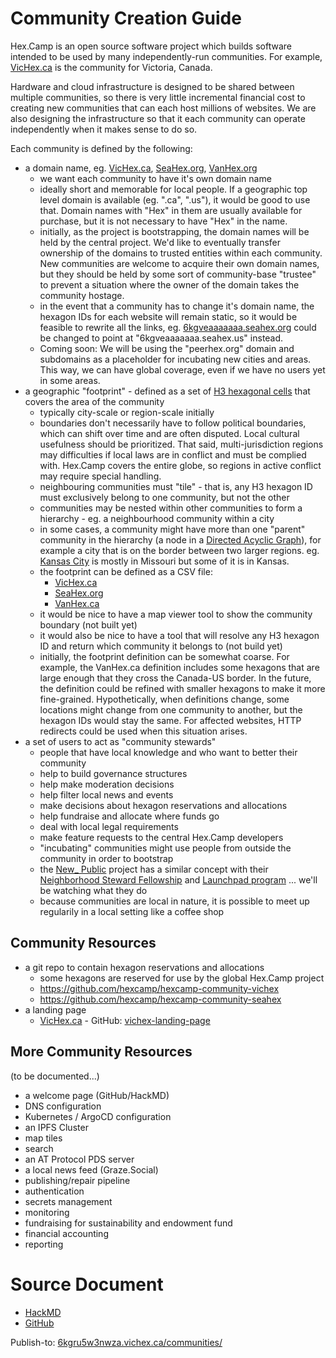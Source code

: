 # Community Creation Guide

Hex.Camp is an open source software project which builds software intended to be used by many independently-run communities. For example, [VicHex.ca](https://vichex.ca/) is the community for Victoria, Canada.

Hardware and cloud infrastructure is designed to be shared between multiple communities, so there is very little incremental financial cost to creating new communities that can each host millions of websites. We are also designing the infrastructure so that it each community can operate independently when it makes sense to do so.

Each community is defined by the following:

- a domain name, eg. [VicHex.ca](https://vichex.ca), [SeaHex.org](https://seahex.org), [VanHex.org](https://vanhex.ca)
    * we want each community to have it's own domain name
    * ideally short and memorable for local people. If a geographic top level domain is available (eg. ".ca", ".us"), it would be good to use that. Domain names with "Hex" in them are usually available for purchase, but it is not necessary to have "Hex" in the name.
    * initially, as the project is bootstrapping, the domain names will be held by the central project. We'd like to eventually transfer ownership of the domains to trusted entities within each community. New communities are welcome to acquire their own domain names, but they should be held by some sort of community-base "trustee" to prevent a situation where the owner of the domain takes the community hostage.
    * in the event that a community has to change it's domain name, the hexagon IDs for each website will remain static, so it would be feasible to rewrite all the links, eg. [6kgveaaaaaaa.seahex.org](https://6kgveaaaaaaa.seahex.org/) could be changed to point at "6kgveaaaaaaa.seahex.us" instead.
    * Coming soon: We will be using the "peerhex.org" domain and subdomains as a placeholder for incubating new cities and areas. This way, we can have global coverage, even if we have no users yet in some areas.
- a geographic "footprint" - defined as a set of [H3 hexagonal cells](https://h3geo.org/) that covers the area of the community
    * typically city-scale or region-scale initially
    * boundaries don't necessarily have to follow political boundaries, which can shift over time and are often disputed. Local cultural usefulness should be prioritized. That said, multi-jurisdiction regions may difficulties if local laws are in conflict and must be complied with. Hex.Camp covers the entire globe, so regions in active conflict may require special handling.
    * neighbouring communities must "tile" - that is, any H3 hexagon ID must exclusively belong to one community, but not the other
    * communities may be nested within other communities to form a hierarchy - eg. a neighbourhood community within a city
    * in some cases, a community might have more than one "parent" community in the hierarchy (a node in a [Directed Acyclic Graph](https://en.wikipedia.org/wiki/Directed_acyclic_graph)), for example a city that is on the border between two larger regions. eg. [Kansas City](https://en.wikipedia.org/wiki/Kansas_City_metropolitan_area) is mostly in Missouri but some of it is in Kansas.
    * the footprint can be defined as a CSV file:
        - [VicHex.ca](https://github.com/hexcamp/hexcamp-community-vichex/blob/main/vichex.ca.csv)
        - [SeaHex.org](https://github.com/hexcamp/hexcamp-community-seahex/blob/main/seahex.org.csv)
        - [VanHex.ca](https://github.com/hexcamp/hexcamp-community-vanhex/blob/main/vanhex.ca.csv)
    * it would be nice to have a map viewer tool to show the community boundary (not built yet)
    * it would also be nice to have a tool that will resolve any H3 hexagon ID and return which community it belongs to (not build yet)
    * initially, the footprint definition can be somewhat coarse. For example, the VanHex.ca definition includes some hexagons that are large enough that they cross the Canada-US border. In the future, the definition could be refined with smaller hexagons to make it more fine-grained. Hypothetically, when definitions change, some locations might change from one community to another, but the hexagon IDs would stay the same. For affected websites, HTTP redirects could be used when this situation arises.
- a set of users to act as "community stewards"
    * people that have local knowledge and who want to better their community
    * help to build governance structures
    * help make moderation decisions
    * help filter local news and events
    * make decisions about hexagon reservations and allocations 
    * help fundraise and allocate where funds go
    * deal with local legal requirements
    * make feature requests to the central Hex.Camp developers
    * "incubating" communities might use people from outside the community in order to bootstrap
    * the [New_ Public](https://newpublic.org/) project has a similar concept with their [Neighborhood Steward Fellowship](https://newpublic.org/fellowship) and [Launchpad program](https://localstewards.newpublic.org/) ... we'll be watching what they do
    * because communities are local in nature, it is possible to meet up regularily in a local setting like a coffee shop

## Community Resources

- a git repo to contain hexagon reservations and allocations
    * some hexagons are reserved for use by the global Hex.Camp project 
    * https://github.com/hexcamp/hexcamp-community-vichex
    * https://github.com/hexcamp/hexcamp-community-seahex
- a landing page
    * [VicHex.ca](https://vichex.ca/) - GitHub: [vichex-landing-page](https://github.com/hexcamp/vichex-landing-page)

## More Community Resources

(to be documented...)

- a welcome page (GitHub/HackMD)
- DNS configuration
- Kubernetes / ArgoCD configuration
- an IPFS Cluster
- map tiles
- search
- an AT Protocol PDS server
- a local news feed (Graze.Social)
- publishing/repair pipeline
- authentication
- secrets management
- monitoring
- fundraising for sustainability and endowment fund
- financial accounting
- reporting

# Source Document

* [HackMD](https://hackmd.io/VUyQTJFRQbGbzqnwgeoykw)
* [GitHub](https://github.com/hexcamp/hackmd-notes/blob/main/hexcamp-dev-portal/communities/index.md)

Publish-to: [6kgru5w3nwza.vichex.ca/communities/](https://6kgru5w3nwza.vichex.ca/communities/)